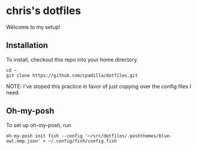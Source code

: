 # chris's dotfiles
Welcome to my setup!

## Installation
To install, checkout this repo into your home directory.
```
cd ~
git clone https://github.com/cpadilla/dotfiles.git
```
NOTE: I've stoped this practice in favor of just copying over the config files I need.

## Oh-my-posh
To set up oh-my-posh, run
```
oh-my-posh init fish --config '~/src/dotfiles/.poshthemes/blue-owl.omp.json' > ~/.config/fish/config.fish
```
